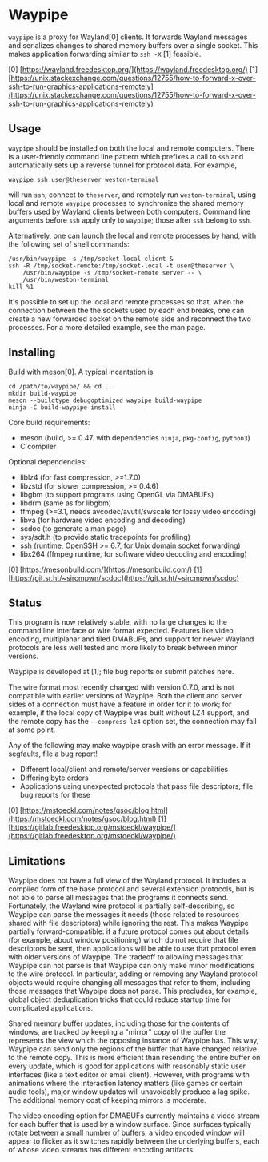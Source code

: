 Waypipe
================================================================================

`waypipe` is a proxy for Wayland[0] clients. It forwards Wayland messages and
serializes changes to shared memory buffers over a single socket. This makes
application forwarding similar to `ssh -X` [1] feasible.

[0] [https://wayland.freedesktop.org/](https://wayland.freedesktop.org/)
[1] [https://unix.stackexchange.com/questions/12755/how-to-forward-x-over-ssh-to-run-graphics-applications-remotely](https://unix.stackexchange.com/questions/12755/how-to-forward-x-over-ssh-to-run-graphics-applications-remotely)

## Usage

`waypipe` should be installed on both the local and remote computers. There is
a user-friendly command line pattern which prefixes a call to `ssh` and
automatically sets up a reverse tunnel for protocol data. For example,

    waypipe ssh user@theserver weston-terminal

will run `ssh`, connect to `theserver`, and remotely run `weston-terminal`,
using local and remote `waypipe` processes to synchronize the shared memory
buffers used by Wayland clients between both computers. Command line arguments
before `ssh` apply only to `waypipe`; those after `ssh` belong to `ssh`.

Alternatively, one can launch the local and remote processes by hand, with the
following set of shell commands:

    /usr/bin/waypipe -s /tmp/socket-local client &
    ssh -R /tmp/socket-remote:/tmp/socket-local -t user@theserver \
        /usr/bin/waypipe -s /tmp/socket-remote server -- \
        /usr/bin/weston-terminal
    kill %1

It's possible to set up the local and remote processes so that, when the
connection between the the sockets used by each end breaks, one can create
a new forwarded socket on the remote side and reconnect the two processes.
For a more detailed example, see the man page.

## Installing

Build with meson[0]. A typical incantation is

    cd /path/to/waypipe/ && cd ..
    mkdir build-waypipe
    meson --buildtype debugoptimized waypipe build-waypipe
    ninja -C build-waypipe install

Core build requirements:

* meson (build, >= 0.47. with dependencies `ninja`, `pkg-config`, `python3`)
* C compiler

Optional dependencies:

* liblz4 (for fast compression, >=1.7.0)
* libzstd (for slower compression, >= 0.4.6)
* libgbm (to support programs using OpenGL via DMABUFs)
* libdrm (same as for libgbm)
* ffmpeg (>=3.1, needs avcodec/avutil/swscale for lossy video encoding)
* libva (for hardware video encoding and decoding)
* scdoc (to generate a man page)
* sys/sdt.h (to provide static tracepoints for profiling)
* ssh (runtime, OpenSSH >= 6.7, for Unix domain socket forwarding)
* libx264 (ffmpeg runtime, for software video decoding and encoding)

[0] [https://mesonbuild.com/](https://mesonbuild.com/)
[1] [https://git.sr.ht/~sircmpwn/scdoc](https://git.sr.ht/~sircmpwn/scdoc)

## Status

This program is now relatively stable, with no large changes to the
command line interface or wire format expected. Features like video
encoding, multiplanar and tiled DMABUFs, and support for newer Wayland
protocols are less well tested and more likely to break between minor
versions.

Waypipe is developed at [1]; file bug reports or submit patches here.

The wire format most recently changed with version 0.7.0, and is not
compatible with earlier versions of Waypipe. Both the client and
server sides of a connection must have a feature in order for it to work;
for example, if the local copy of Waypipe was built without LZ4 support,
and the remote copy has the `--compress lz4` option set, the connection
may fail at some point.

Any of the following may make waypipe crash with an error message. If
it segfaults, file a bug report!

* Different local/client and remote/server versions or capabilities
* Differing byte orders
* Applications using unexpected protocols that pass file descriptors; file
  bug reports for these

[0] [https://mstoeckl.com/notes/gsoc/blog.html](https://mstoeckl.com/notes/gsoc/blog.html)
[1] [https://gitlab.freedesktop.org/mstoeckl/waypipe/](https://gitlab.freedesktop.org/mstoeckl/waypipe/)

## Limitations

Waypipe does not have a full view of the Wayland protocol. It includes a
compiled form of the base protocol and several extension protocols, but is not
able to parse all messages that the programs it connects send. Fortunately, the
Wayland wire protocol is partially self-describing, so Waypipe can parse the
messages it needs (those related to resources shared with file descriptors)
while ignoring the rest. This makes Waypipe partially forward-compatible: if a
future protocol comes out about details (for example, about window positioning)
which do not require that file descriptors be sent, then applications will be
able to use that protocol even with older versions of Waypipe. The
tradeoff to allowing messages that Waypipe can not parse is that Waypipe can
only make minor modifications to the wire protocol. In particular, adding or
removing any Wayland protocol objects would require changing all messages that
refer to them, including those messages that Waypipe does not parse. This
precludes, for example, global object deduplication tricks that could reduce
startup time for complicated applications.

Shared memory buffer updates, including those for the contents of windows, are
tracked by keeping a "mirror" copy of the buffer the represents the view which
the opposing instance of Waypipe has. This way, Waypipe can send only the
regions of the buffer that have changed relative to the remote copy. This is
more efficient than resending the entire buffer on every update, which is good
for applications with reasonably static user interfaces (like a text editor or
email client). However, with programs with animations where the interaction
latency matters (like games or certain audio tools), major window updates will
unavoidably produce a lag spike. The additional memory cost of keeping mirrors
is moderate.

The video encoding option for DMABUFs currently maintains a video stream for
each buffer that is used by a window surface. Since surfaces typically rotate
between a small number of buffers, a video encoded window will appear to
flicker as it switches rapidly between the underlying buffers, each of whose
video streams has different encoding artifacts.
